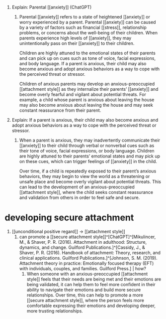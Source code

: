 1. Explain: Parental [[anxiety]] (ChatGPT)
	1. Parental [[anxiety]] refers to a state of heightened [[anxiety]] or worry experienced by a parent. Parental [[anxiety]] can be caused by a variety of factors such as financial [[stress]], relationship problems, or concerns about the well-being of their children. When parents experience high levels of [[anxiety]], they may unintentionally pass on their [[anxiety]] to their children.

		Children are highly attuned to the emotional states of their parents and can pick up on cues such as tone of voice, facial expressions, and body language. If a parent is anxious, their child may also become anxious and adopt anxious behaviors as a way to cope with the perceived threat or stressor.

		Children of anxious parents may develop an anxious-preoccupied [[attachment style]] as they internalize their parents’ [[anxiety]] and become overly fearful and vigilant about potential threats. For example, a child whose parent is anxious about leaving the house may also become anxious about leaving the house and may seek constant reassurance from their parent.
2. Explain: If a parent is anxious, their child may also become anxious and adopt anxious behaviors as a way to cope with the perceived threat or stressor.
	1. When a parent is anxious, they may inadvertently communicate their [[anxiety]] to their child through verbal or nonverbal cues such as their tone of voice, facial expressions, or body language. Children are highly attuned to their parents’ emotional states and may pick up on these cues, which can trigger feelings of [[anxiety]] in the child.
	   
	   Over time, if a child is repeatedly exposed to their parent’s anxious behaviors, they may begin to view the world as a threatening or unsafe place and become overly vigilant about potential threats. This can lead to the development of an anxious-preoccupied [[attachment style]], where the child seeks constant reassurance and validation from others in order to feel safe and secure.

# developing secure attachment
1. [[unconditional positive regard]] → [[attachment style]]
	1. can promote a [[secure attachment style]]^[ChatGPT]^[Mikulincer, M., & Shaver, P. R. (2016). Attachment in adulthood: Structure, dynamics, and change. Guilford Publications.]^[Cassidy, J., & Shaver, P. R. (2016). Handbook of attachment: Theory, research, and clinical applications. Guilford Publications.]^[Johnson, S. M. (2019). Attachment theory in practice: Emotionally focused therapy (EFT) with individuals, couples, and families. Guilford Press.] | how?
		1. When someone with an anxious-preoccupied [[attachment style]] feels that their needs are being met and their emotions are being validated, it can help them to feel more confident in their ability to navigate their emotions and build more secure relationships. Over time, this can help to promote a more [[secure attachment style]], where the person feels more comfortable expressing their emotions and developing deeper, more trusting relationships.